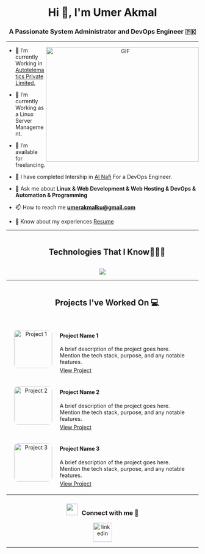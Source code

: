 <h1 align="center">Hi 👋, I'm Umer Akmal</h1>
<h3 align="center">A Passionate System Administrator and DevOps Engineer &#127477;&#127472;</h3>
<hr>
<a target="_blank" align="center">
  <img align="right" top="500" height="300" width="400" alt="GIF" src="https://media.giphy.com/media/SWoSkN6DxTszqIKEqv/giphy.gif">
</a>

- 🔭 I’m currently Working in <a href="https://autotel.pk/" target="blank">Autotelematics Private Limited.</a>

- 🌱 I’m currently Working as a Linux Server Management.

- 🤝 I’m available for freelancing.

- 🌱 I have completed Intership in <a href="https://alnafi.com/" target="blank">Al Nafi</a> For a DevOps Engineer.

- 💬 Ask me about **Linux & Web Development & Web Hosting & DevOps & Automation & Programming**

- 📫 How to reach me **umerakmalku@gmail.com**

- 📄 Know about my experiences <a href="https://mumer.xyz/assets/resume.pdf" target="blank">Resume</a>
<hr/>

<!--h1 without bottom border-->
<div id="user-content-toc">
  <ul align="center">
    <summary><h2 style="display: inline-block">Technologies That I Know👨🏻‍💻</h2></summary>
  </ul>
</div>
<!--tech stack icons-->
<p align="center">
  <a href="https://skillicons.dev">
    <img src="https://skillicons.dev/icons?i=git,github,html,css,react,django,flask,wordpress,vscode,postgres,redis,mongodb,mysql,postman,aws,gcp,azure,linux,redhat,ubuntu,kali,mint,maven,nginx,py,bash,elasticsearch,docker,selenium,ansible,jenkins,terraform,grafana,prometheus,kubernetes&perline=14" />
  </a>
</p>
<hr>

<!-- Projects Section -->
<div id="user-content-toc">
  <ul align="center">
    <summary><h2 style="display: inline-block">Projects I've Worked On 💻</h2></summary>
  </ul>
</div>

<!-- Projects inline layout -->
<div align="center">
  <div style="display: flex; align-items: center; max-width: 600px; margin: 20px;">
    <img src="https://via.placeholder.com/100x100" alt="Project 1" style="width: 100px; height: 100px; border-radius: 10px; margin-right: 20px;">
    <div style="text-align: left;">
      <h4>Project Name 1</h4>
      <p style="margin: 5px 0;">A brief description of the project goes here. Mention the tech stack, purpose, and any notable features.</p>
      <a href="https://github.com/yourusername/project1" target="_blank">View Project</a>
    </div>
  </div>

  <div style="display: flex; align-items: center; max-width: 600px; margin: 20px;">
    <img src="https://via.placeholder.com/100x100" alt="Project 2" style="width: 100px; height: 100px; border-radius: 10px; margin-right: 20px;">
    <div style="text-align: left;">
      <h4>Project Name 2</h4>
      <p style="margin: 5px 0;">A brief description of the project goes here. Mention the tech stack, purpose, and any notable features.</p>
      <a href="https://github.com/yourusername/project2" target="_blank">View Project</a>
    </div>
  </div>

  <div style="display: flex; align-items: center; max-width: 600px; margin: 20px;">
    <img src="https://via.placeholder.com/100x100" alt="Project 3" style="width: 100px; height: 100px; border-radius: 10px; margin-right: 20px;">
    <div style="text-align: left;">
      <h4>Project Name 3</h4>
      <p style="margin: 5px 0;">A brief description of the project goes here. Mention the tech stack, purpose, and any notable features.</p>
      <a href="https://github.com/yourusername/project3" target="_blank">View Project</a>
    </div>
  </div>
</div>
<hr/>

<!-- Connect with me -->
<!--h2 without bottom border-->
<h3 align="center" > <img src="https://media.giphy.com/media/iY8CRBdQXODJSCERIr/giphy.gif" width="30" height="30" style="margin-right: 10px;">Connect with me 🤝 </h3>

<!--icons and links-->
<p align="center">
<a href="https://www.linkedin.com/in/umer-khan-%F0%9F%87%B5%F0%9F%87%B8-30864b27b/" target="blank"><img align="center" src="https://user-images.githubusercontent.com/88904952/234979284-68c11d7f-1acc-4f0c-ac78-044e1037d7b0.png" alt="linkedin" height="50" width="50" /></a>
  
</p>

<hr>

